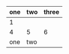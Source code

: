 | one | two | three |
| --- | --- | ----- |
| 1   |     |       |
| 4   | 5   | 6     |
| one | two |       |
